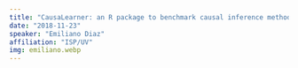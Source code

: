 ```yaml
---
title: "CausaLearner: an R package to benchmark causal inference methods"
date: "2018-11-23"
speaker: "Emiliano Diaz"
affiliation: "ISP/UV"
img: emiliano.webp
---
```

